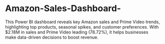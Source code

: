 # Amazon-Sales-Dashboard-
This Power BI dashboard reveals key Amazon sales and Prime Video trends, highlighting top products, seasonal spikes, and customer preferences. With $2.18M in sales and Prime Video leading (78.72%), it helps businesses make data-driven decisions to boost revenue.

